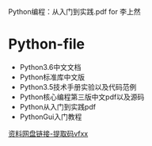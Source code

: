 
Python编程：从入门到实践.pdf for 李上然


# Python-file
* Python3.6中文文档
* Python标准库中文版
* Python3.5技术手册实验以及代码范例
* Python核心编程第三版中文pdf以及源码
* Python从入门到实践pdf
* PythonGui入门教程

[资料网盘链接-提取码vfxx](https://pan.baidu.com/s/1TYuQUBtpyU7Vi-bHldYLZA) 
 
